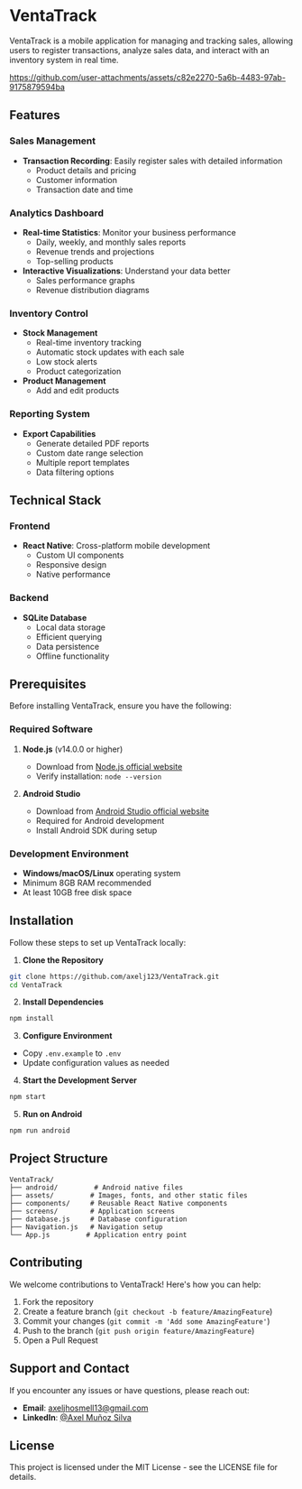 # VentaTrack

VentaTrack is a mobile application for managing and tracking sales, allowing users to register transactions, analyze sales data, and interact with an inventory system in real time.


https://github.com/user-attachments/assets/c82e2270-5a6b-4483-97ab-9175879594ba

## Features

### Sales Management
- **Transaction Recording**: Easily register sales with detailed information
  - Product details and pricing
  - Customer information
  - Transaction date and time

### Analytics Dashboard
- **Real-time Statistics**: Monitor your business performance
  - Daily, weekly, and monthly sales reports
  - Revenue trends and projections
  - Top-selling products
- **Interactive Visualizations**: Understand your data better
  - Sales performance graphs
  - Revenue distribution diagrams

### Inventory Control
- **Stock Management**
  - Real-time inventory tracking
  - Automatic stock updates with each sale
  - Low stock alerts
  - Product categorization
- **Product Management**
  - Add and edit products

### Reporting System
- **Export Capabilities**
  - Generate detailed PDF reports
  - Custom date range selection
  - Multiple report templates
  - Data filtering options

## Technical Stack

### Frontend
- **React Native**: Cross-platform mobile development
  - Custom UI components
  - Responsive design
  - Native performance

### Backend
- **SQLite Database**
  - Local data storage
  - Efficient querying
  - Data persistence
  - Offline functionality

## Prerequisites

Before installing VentaTrack, ensure you have the following:

### Required Software
1. **Node.js** (v14.0.0 or higher)
   - Download from [Node.js official website](https://nodejs.org/)
   - Verify installation: `node --version`

2. **Android Studio**
   - Download from [Android Studio official website](https://developer.android.com/studio)
   - Required for Android development
   - Install Android SDK during setup

### Development Environment
- **Windows/macOS/Linux** operating system
- Minimum 8GB RAM recommended
- At least 10GB free disk space

## Installation

Follow these steps to set up VentaTrack locally:

1. **Clone the Repository**
```bash
git clone https://github.com/axelj123/VentaTrack.git
cd VentaTrack
```

2. **Install Dependencies**
```bash
npm install
```

3. **Configure Environment**
- Copy `.env.example` to `.env`
- Update configuration values as needed

4. **Start the Development Server**
```bash
npm start
```

5. **Run on Android**
```bash
npm run android
```

## Project Structure

```
VentaTrack/
├── android/         # Android native files
├── assets/         # Images, fonts, and other static files
├── components/     # Reusable React Native components
├── screens/        # Application screens
├── database.js     # Database configuration
├── Navigation.js   # Navigation setup
└── App.js         # Application entry point
```

## Contributing

We welcome contributions to VentaTrack! Here's how you can help:

1. Fork the repository
2. Create a feature branch (`git checkout -b feature/AmazingFeature`)
3. Commit your changes (`git commit -m 'Add some AmazingFeature'`)
4. Push to the branch (`git push origin feature/AmazingFeature`)
5. Open a Pull Request

## Support and Contact

If you encounter any issues or have questions, please reach out:

- **Email**: axeljhosmell13@gmail.com
- **LinkedIn**: [@Axel Muñoz Silva](https://www.linkedin.com/in/axel-muñoz-silva/)

## License

This project is licensed under the MIT License - see the LICENSE file for details.

